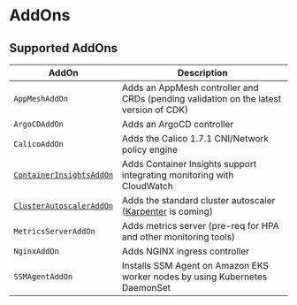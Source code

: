 # AddOns

## Supported AddOns

| AddOn             | Description                                                                       |
|-------------------|-----------------------------------------------------------------------------------|
| `AppMeshAddOn`           | Adds an AppMesh controller and CRDs (pending validation on the latest version of CDK) |
| `ArgoCDAddOn`            | Adds an ArgoCD controller |
| `CalicoAddOn`            | Adds the Calico 1.7.1 CNI/Network policy engine |
| [`ContainerInsightsAddOn`](./container-insights.md) | Adds Container Insights support integrating monitoring with CloudWatch |
| [`ClusterAutoscalerAddOn`](./cluster-autoscaler.md) | Adds the standard cluster autoscaler ([Karpenter](https://github.com/awslabs/karpenter) is coming)|
| `MetricsServerAddOn`| Adds metrics server (pre-req for HPA and other monitoring tools)|
| `NginxAddOn`        | Adds NGINX ingress controller |
| `SSMAgentAddOn` | Installs SSM Agent on Amazon EKS worker nodes by using Kubernetes DaemonSet |
